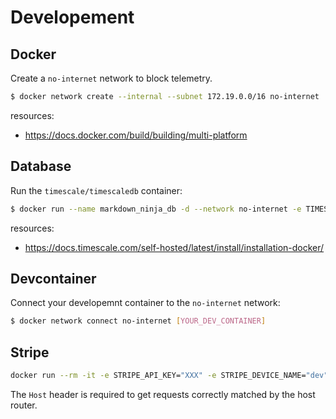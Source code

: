 # Developement


## Docker

<!-- Setup Docker for multi-platform images builds:
```shell
docker buildx create --name docker_builder_multiplatform --bootstrap --use
``` -->

Create a `no-internet` network to block telemetry.

```bash
$ docker network create --internal --subnet 172.19.0.0/16 no-internet
```

resources:
  - https://docs.docker.com/build/building/multi-platform


## Database

Run the `timescale/timescaledb` container:

```bash
$ docker run --name markdown_ninja_db -d --network no-internet -e TIMESCALEDB_TELEMETRY=off -e POSTGRES_USER=markdown_ninja -e POSTGRES_PASSWORD=[PASSWORD] timescale/timescaledb:latest-pg16
```

resources:
  - https://docs.timescale.com/self-hosted/latest/install/installation-docker/


## Devcontainer

Connect your developemnt container to the `no-internet` network:

```bash
$ docker network connect no-internet [YOUR_DEV_CONTAINER]
```


## Stripe

```bash
docker run --rm -it -e STRIPE_API_KEY="XXX" -e STRIPE_DEVICE_NAME="dev" -e STRIPE_CLI_TELEMETRY_OPTOUT=1  stripe/stripe-cli listen --forward-to [docker_ip:docker_port]/api/webhooks/stripe --headers "Host:localhost"
```

The `Host` header is required to get requests correctly matched by the host router.
